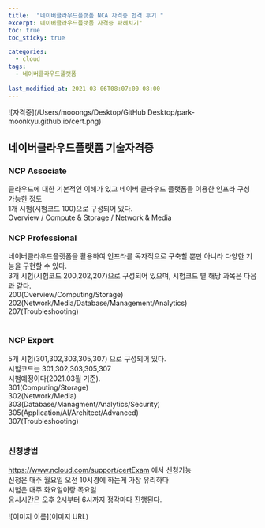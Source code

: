 ```yaml
---
title:  "네이버클라우드플랫폼 NCA 자격증 합격 후기 "
excerpt: 네이버클라우드플랫폼 자격증 파헤치기"
toc: true
toc_sticky: true

categories:
  - cloud
tags:
  - 네이버클라우드플랫폼
  
last_modified_at: 2021-03-06T08:07:00-08:00
---
```

![자격증](/Users/mooongs/Desktop/GitHub Desktop/park-moonkyu.github.io/cert.png)

## 네이버클라우드플랫폼 기술자격증
### NCP Associate 
클라우드에 대한 기본적인 이해가 있고 네이버 클라우드 플랫폼을 이용한 인프라 구성 가능한 정도<br>
1개 시험(시험코드 100)으로 구성되어 있다.<br>
Overview / Compute & Storage / Network & Media <br>

### NCP Professional
네이버클라우드플랫폼을 활용하여 인프라를 독자적으로 구축할 뿐만 아니라 다양한 기능을 구현할 수 있다.<br>
3개 시험(시험코드 200,202,207)으로 구성되어 있으며, 시험코드 별 해당 과목은 다음과 같다.<br>
200(Overview/Computing/Storage)<br>
202(Network/Media/Database/Management/Analytics)<br>
207(Troubleshooting)<br>
<br>

### NCP Expert
5개 시험(301,302,303,305,307) 으로 구성되어 있다.<br>
시험코드는 301,302,303,305,307<br>
시험예정이다(2021.03월 기준).<br>
301(Computing/Storage)<br>
302(Network/Media)<br>
303(Database/Managment/Analytics/Security)<br>
305(Application/AI/Architect/Advanced)<br>
307(Troubleshooting)<br>
<br>

### 신청방법
https://www.ncloud.com/support/certExam 에서 신청가능<br>
신청은 매주 월요일 오전 10시경에 하는게 가장 유리하다<br>
시험은 매주 화요일이랑 목요일<br>
응시시간은 오후 2시부터 6시까지 정각마다 진행된다.<br>

![이미지 이름](이미지 URL)
<br>

